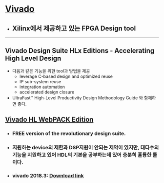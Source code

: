 # [Vivado](https://www.xilinx.com/products/design-tools/vivado.html)
- ## Xilinx에서 제공하고 있는 FPGA Design tool
---
## Vivado Design Suite HLx Editions - Accelerating High Level Design
- 다음과 같은 기능을 위한 tool과 방법을 제공
    - leverage C-based design and optimized reuse
    - IP sub-system reuse
    - integration automation 
    - accelerated design closure
- UltraFast™ High-Level Productivity Design Methodology Guide 와 함께하면 좋다.

## [Vivado HL WebPACK Edition](https://www.xilinx.com/products/design-tools/vivado/vivado-webpack.html)
- ### FREE version of the revolutionary design suite. 
- ### 지원하는 device의 제한과 DSP지원이 안되는 제약이 있지만, 대다수의 기능을 지원하고 있어 HDL의 기본을 공부하는데 있어 충분히 훌륭한 툴이다.
- ### vivado 2018.3: [Download link](https://www.xilinx.com/support/download/index.html/content/xilinx/en/downloadNav/vivado-design-tools/2018-3.html)



